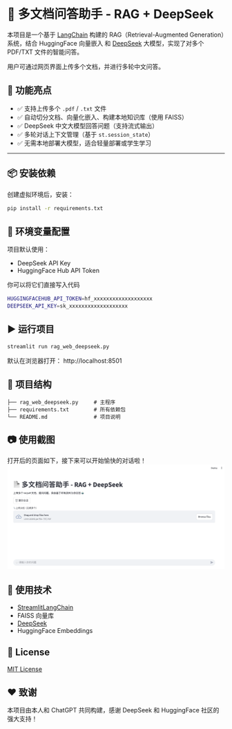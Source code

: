 # 📄 多文档问答助手 - RAG + DeepSeek

本项目是一个基于 [LangChain](https://www.langchain.com/) 构建的 RAG（Retrieval-Augmented Generation）系统，结合 HuggingFace 向量嵌入 和 [DeepSeek](https://deepseek.com/) 大模型，实现了对多个 PDF/TXT 文件的智能问答。

用户可通过网页界面上传多个文档，并进行多轮中文问答。

## 🚀 功能亮点

- ✅ 支持上传多个 `.pdf` / `.txt` 文件
- ✅ 自动切分文档、向量化嵌入、构建本地知识库（使用 FAISS）
- ✅ DeepSeek 中文大模型回答问题（支持流式输出）
- ✅ 多轮对话上下文管理（基于 `st.session_state`）
- ✅ 无需本地部署大模型，适合轻量部署或学生学习

---

## 📦 安装依赖

创建虚拟环境后，安装：

```bash
pip install -r requirements.txt
```

## 🔑 环境变量配置
项目默认使用：
- DeepSeek API Key
- HuggingFace Hub API Token

你可以将它们直接写入代码
```bash
HUGGINGFACEHUB_API_TOKEN=hf_xxxxxxxxxxxxxxxxxxx
DEEPSEEK_API_KEY=sk_xxxxxxxxxxxxxxxxxxx
```

## ▶️ 运行项目
```bash
streamlit run rag_web_deepseek.py
```
默认在浏览器打开： http://localhost:8501

## 📁 项目结构
```
├── rag_web_deepseek.py     # 主程序
├── requirements.txt        # 所有依赖包
└── README.md               # 项目说明
```

## 📷 使用截图
打开后的页面如下，接下来可以开始愉快的对话啦！
![No description](example1.png)

## 🧠 使用技术

- [StreamlitLangChain](https://streamlit.io/)
- FAISS 向量库
- [DeepSeek](https://www.deepseek.com/)
- HuggingFace Embeddings

## 📄 License
[MIT License](LICENSE)

## ❤️ 致谢
本项目由本人和 ChatGPT 共同构建，感谢 DeepSeek 和 HuggingFace 社区的强大支持！
